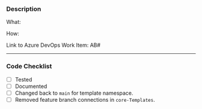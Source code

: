 ### Description

What:

How:

Link to Azure DevOps Work Item: AB#

---

### Code Checklist

- [ ] Tested
- [ ] Documented
- [ ] Changed back to `main` for template namespace.
- [ ] Removed feature branch connections in `core-Templates`.
